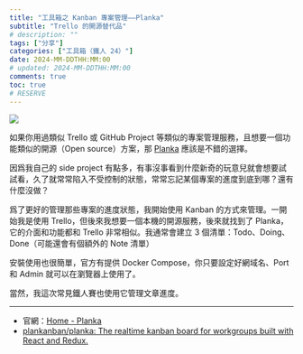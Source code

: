 ```yaml
---
title: "工具箱之 Kanban 專案管理——Planka"
subtitle: "Trello 的開源替代品"
# description: ""
tags: ["分享"]
categories: ["工具箱（鐵人 24）"]
date: 2024-MM-DDTHH:MM:00
# updated: 2024-MM-DDTHH:MM:00
comments: true
toc: true
# RESERVE
---
```


![][planka]

[planka]: http

如果你用過類似 Trello 或 GitHub Project 等類似的專案管理服務，且想要一個功能類似的開源（Open source）方案，那 [Planka](https://planka.app/) 應該是不錯的選擇。

<!-- more -->

因爲我自己的 side project 有點多，有事沒事看到什麼新奇的玩意兒就會想要試試看，久了就常常陷入不受控制的狀態，常常忘記某個專案的進度到底到哪？還有什麼沒做？

爲了更好的管理那些專案的進度狀態，我開始使用 Kanban 的方式來管理。一開始我是使用 Trello，但後來我想要一個本機的開源服務，後來就找到了 Planka，它的介面和功能都和 Trello 非常相似。我通常會建立 3 個清單：Todo、Doing、Done（可能還會有個額外的 Note 清單）

安裝使用也很簡單，官方有提供 Docker Compose，你只要設定好網域名、Port和 Admin 就可以在瀏覽器上使用了。

當然，我這次常見鐵人賽也使用它管理文章進度。

---

- 官網：[Home - Planka](https://planka.app/)
- [plankanban/planka: The realtime kanban board for workgroups built with React and Redux.](https://github.com/plankanban/planka)
